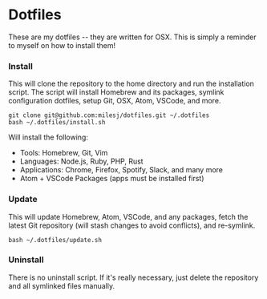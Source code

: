 # Dotfiles #

These are my dotfiles -- they are written for OSX. This is simply a reminder to myself on
how to install them!

### Install ###

This will clone the repository to the home directory and run the installation script.
The script will install Homebrew and its packages, symlink configuration dotfiles,
setup Git, OSX, Atom, VSCode, and more.

```
git clone git@github.com:milesj/dotfiles.git ~/.dotfiles
bash ~/.dotfiles/install.sh
```

Will install the following:
- Tools: Homebrew, Git, Vim
- Languages: Node.js, Ruby, PHP, Rust
- Applications: Chrome, Firefox, Spotify, Slack, and many more
- Atom + VSCode Packages (apps must be installed first)

### Update ###

This will update Homebrew, Atom, VSCode, and any packages, fetch the latest Git repository
(will stash changes to avoid conflicts), and re-symlink.

```
bash ~/.dotfiles/update.sh
```

### Uninstall ###

There is no uninstall script. If it's really necessary, just delete the repository
and all symlinked files manually.
